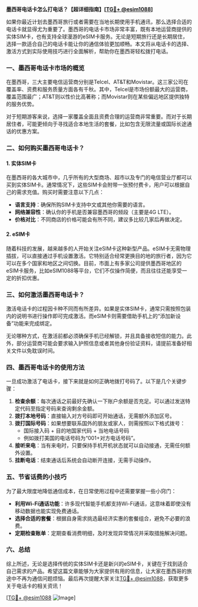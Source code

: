 **墨西哥电话卡怎么打电话？【超详细指南】[[TG💪+ @esim1088](https://t.me/s/esim1088)]**

如果你最近计划去墨西哥旅行或者需要在当地长期使用手机通讯，那么选择合适的电话卡就显得尤为重要了。墨西哥的电话卡市场非常丰富，既有本地运营商提供的实体SIM卡，也有支持全球漫游的eSIM卡服务。无论是短期旅行还是长期居住，选择一款适合自己的电话卡能让你的通信体验更加顺畅。本文将从电话卡的选择、激活方式到实际使用技巧进行全面解析，帮助你在墨西哥轻松拨打电话。

### 一、墨西哥电话卡市场的概览

在墨西哥，三大主要电信运营商分别是Telcel、AT&T和Movistar。这三家公司在覆盖率、资费和服务质量方面各有千秋。其中，Telcel是市场份额最大的运营商，覆盖范围最广；AT&T则以性价比高著称；而Movistar则在某些偏远地区提供独特的服务优势。

对于短期游客来说，选择一家覆盖全面且资费合理的运营商非常重要。而对于长期居住者，可能更倾向于寻找适合本地生活的套餐，比如包含无限流量或国际长途通话的优惠方案。

### 二、如何购买墨西哥电话卡？

#### 1. 实体SIM卡
在墨西哥的各大城市中，几乎所有的大型商场、超市以及专门的电信营业厅都可以买到实体SIM卡。通常情况下，这些SIM卡会附带一张预付费卡，用户可以根据自己的需求充值。购买时需要注意以下几点：

- **语言支持**：确保所购SIM卡支持中文或其他你需要的语言。
- **网络兼容性**：确认你的手机是否兼容墨西哥的频段（主要是4G LTE）。
- **价格对比**：不同商店的价格可能会有所不同，建议多比较几家后再做决定。

#### 2. eSIM卡
随着科技的发展，越来越多的人开始关注eSIM卡这种新型产品。eSIM卡无需物理插拔，可以直接通过手机设置激活。它特别适合经常更换目的地的旅行者，因为它可以在多个国家和地区之间切换。目前，市面上有多家公司提供墨西哥地区的eSIM卡服务，比如eSIM1088等平台，它们不仅操作简便，而且往往还能享受一定的折扣优惠。

### 三、如何激活墨西哥电话卡？

激活电话卡的过程因卡种不同而有所差异。如果是实体SIM卡，通常只需按照包装内的说明书进行操作即可完成激活。而eSIM卡则需要借助手机上的“添加新设备”功能来完成绑定。

无论哪种方式，在激活前都必须确保手机已经解锁，并且具备接收短信的能力。此外，部分运营商可能会要求输入护照信息或者其他身份验证资料，请提前准备好相关文件以免耽误时间。

### 四、墨西哥电话卡的使用方法

一旦成功激活了电话卡，接下来就是如何正确地拨打号码了。以下是几个关键步骤：

1. **检查余额**：每次通话之前最好先确认一下账户余额是否充足。可以通过发送特定代码至指定号码来查询剩余金额。
2. **拨打本地号码**：直接输入对方号码即可开始通话，无需额外添加区号。
3. **拨打国际号码**：如果想要联系国外的朋友或家人，则需按照以下格式拨号：
   - 国际接入码 + 目的地国家代码 + 当地电话号码
   - 例如拨打美国的电话号码为“001+对方电话号码”。
4. **接听来电**：当有来电时，只要保持手机开机状态就可以自动接通，无需任何额外设置。
5. **挂断电话**：结束通话后系统会自动断开连接，无需手动操作。

### 五、节省话费的小技巧

为了最大限度地降低通信成本，在日常使用过程中还需要掌握一些小窍门：

- **利用Wi-Fi通话功能**：许多现代智能手机都支持Wi-Fi通话，这意味着即使没有移动数据也能实现免费通话。
- **选择合适的套餐**：根据自身需求挑选最经济实惠的套餐组合，避免不必要的浪费。
- **定期检查账单**：定期查看消费明细，及时发现异常情况并采取措施解决问题。

### 六、总结

综上所述，无论是选择传统的实体SIM卡还是新兴的eSIM卡，关键在于找到适合自己需求的产品。希望这篇文章能够为大家提供有用的信息，让大家在墨西哥的旅途中不再为通信问题烦恼。最后再次提醒大家关注[TG💪+ @esim1088](https://t.me/s/esim1088)，获取更多关于电话卡的相关资讯！

[[TG💪+ @esim1088](https://t.me/s/esim1088) ![Image](https://i.postimg.cc/4NQfJmqS/Snipaste-2025-05-13-00-14-12.png)]